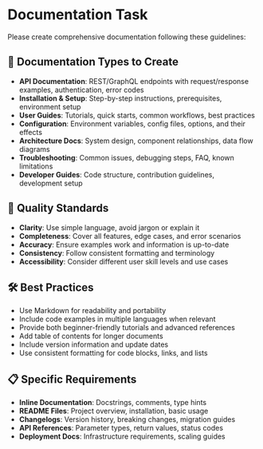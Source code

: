 # Documentation Task

Please create comprehensive documentation following these guidelines:

## 📖 Documentation Types to Create
- **API Documentation**: REST/GraphQL endpoints with request/response examples, authentication, error codes
- **Installation & Setup**: Step-by-step instructions, prerequisites, environment setup
- **User Guides**: Tutorials, quick starts, common workflows, best practices
- **Configuration**: Environment variables, config files, options, and their effects
- **Architecture Docs**: System design, component relationships, data flow diagrams
- **Troubleshooting**: Common issues, debugging steps, FAQ, known limitations
- **Developer Guides**: Code structure, contribution guidelines, development setup

## 🎯 Quality Standards
- **Clarity**: Use simple language, avoid jargon or explain it
- **Completeness**: Cover all features, edge cases, and error scenarios
- **Accuracy**: Ensure examples work and information is up-to-date
- **Consistency**: Follow consistent formatting and terminology
- **Accessibility**: Consider different user skill levels and use cases

## 🛠️ Best Practices
- Use Markdown for readability and portability
- Include code examples in multiple languages when relevant
- Provide both beginner-friendly tutorials and advanced references
- Add table of contents for longer documents
- Include version information and update dates
- Use consistent formatting for code blocks, links, and lists

## 📋 Specific Requirements
- **Inline Documentation**: Docstrings, comments, type hints
- **README Files**: Project overview, installation, basic usage
- **Changelogs**: Version history, breaking changes, migration guides
- **API References**: Parameter types, return values, status codes
- **Deployment Docs**: Infrastructure requirements, scaling guides